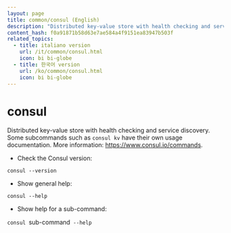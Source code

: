 ```yaml
---
layout: page
title: common/consul (English)
description: "Distributed key-value store with health checking and service discovery."
content_hash: f0a91871b58d63e7ae584a4f9151ea83947b503f
related_topics:
  - title: italiano version
    url: /it/common/consul.html
    icon: bi bi-globe
  - title: 한국어 version
    url: /ko/common/consul.html
    icon: bi bi-globe
---
```

# consul

Distributed key-value store with health checking and service discovery.
Some subcommands such as `consul kv` have their own usage documentation.
More information: <https://www.consul.io/commands>.

- Check the Consul version:

`consul --version`

- Show general help:

`consul --help`

- Show help for a sub-command:

`consul `<span class="tldr-var badge badge-pill bg-dark-lm bg-white-dm text-white-lm text-dark-dm font-weight-bold">sub-command</span>` --help`
